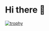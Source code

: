# Hi there 👋
[![trophy](https://github-profile-trophy.vercel.app/?username=ryo-ma)](https://github.com/ryo-ma/github-profile-trophy)
